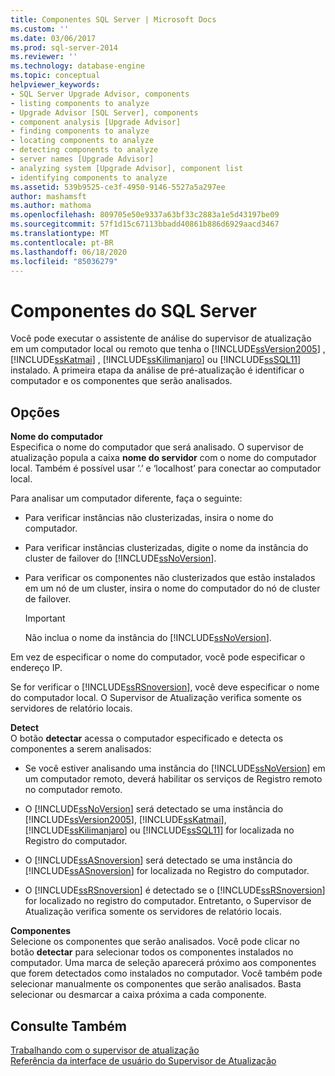 ```yaml
---
title: Componentes SQL Server | Microsoft Docs
ms.custom: ''
ms.date: 03/06/2017
ms.prod: sql-server-2014
ms.reviewer: ''
ms.technology: database-engine
ms.topic: conceptual
helpviewer_keywords:
- SQL Server Upgrade Advisor, components
- listing components to analyze
- Upgrade Advisor [SQL Server], components
- component analysis [Upgrade Advisor]
- finding components to analyze
- locating components to analyze
- detecting components to analyze
- server names [Upgrade Advisor]
- analyzing system [Upgrade Advisor], component list
- identifying components to analyze
ms.assetid: 539b9525-ce3f-4950-9146-5527a5a297ee
author: mashamsft
ms.author: mathoma
ms.openlocfilehash: 809705e50e9337a63bf33c2883a1e5d43197be09
ms.sourcegitcommit: 57f1d15c67113bbadd40861b886d6929aacd3467
ms.translationtype: MT
ms.contentlocale: pt-BR
ms.lasthandoff: 06/18/2020
ms.locfileid: "85036279"
---
```

# <a name="sql-server-components"></a>Componentes do SQL Server
  Você pode executar o assistente de análise do supervisor de atualização em um computador local ou remoto que tenha o [!INCLUDE[ssVersion2005](../../includes/ssversion2005-md.md)] , [!INCLUDE[ssKatmai](../../includes/sskatmai-md.md)] , [!INCLUDE[ssKilimanjaro](../../includes/sskilimanjaro-md.md)] ou [!INCLUDE[ssSQL11](../../includes/sssql11-md.md)] instalado. A primeira etapa da análise de pré-atualização é identificar o computador e os componentes que serão analisados.  
  
## <a name="options"></a>Opções  
 **Nome do computador**  
 Especifica o nome do computador que será analisado. O supervisor de atualização popula a caixa **nome do servidor** com o nome do computador local. Também é possível usar ‘.’ e ‘localhost’ para conectar ao computador local.  
  
 Para analisar um computador diferente, faça o seguinte:  
  
-   Para verificar instâncias não clusterizadas, insira o nome do computador.  
  
-   Para verificar instâncias clusterizadas, digite o nome da instância do cluster de failover do [!INCLUDE[ssNoVersion](../../includes/ssnoversion-md.md)].  
  
-   Para verificar os componentes não clusterizados que estão instalados em um nó de um cluster, insira o nome do computador do nó de cluster de failover.  
  
    > [!IMPORTANT]  
    >  Não inclua o nome da instância do [!INCLUDE[ssNoVersion](../../includes/ssnoversion-md.md)].  
  
 Em vez de especificar o nome do computador, você pode especificar o endereço IP.  
  
 Se for verificar o [!INCLUDE[ssRSnoversion](../../includes/ssrsnoversion-md.md)], você deve especificar o nome do computador local. O Supervisor de Atualização verifica somente os servidores de relatório locais.  
  
 **Detect**  
 O botão **detectar** acessa o computador especificado e detecta os componentes a serem analisados:  
  
-   Se você estiver analisando uma instância do [!INCLUDE[ssNoVersion](../../includes/ssnoversion-md.md)] em um computador remoto, deverá habilitar os serviços de Registro remoto no computador remoto.  
  
-   O [!INCLUDE[ssNoVersion](../../includes/ssnoversion-md.md)] será detectado se uma instância do [!INCLUDE[ssVersion2005](../../includes/ssversion2005-md.md)], [!INCLUDE[ssKatmai](../../includes/sskatmai-md.md)], [!INCLUDE[ssKilimanjaro](../../includes/sskilimanjaro-md.md)] ou [!INCLUDE[ssSQL11](../../includes/sssql11-md.md)] for localizada no Registro do computador.  
  
-   O [!INCLUDE[ssASnoversion](../../includes/ssasnoversion-md.md)] será detectado se uma instância do [!INCLUDE[ssASnoversion](../../includes/ssasnoversion-md.md)] for localizada no Registro do computador.  
  
-   O [!INCLUDE[ssRSnoversion](../../includes/ssrsnoversion-md.md)] é detectado se o [!INCLUDE[ssRSnoversion](../../includes/ssrsnoversion-md.md)] for localizado no registro do computador. Entretanto, o Supervisor de Atualização verifica somente os servidores de relatório locais.  
  
 **Componentes**  
 Selecione os componentes que serão analisados. Você pode clicar no botão **detectar** para selecionar todos os componentes instalados no computador. Uma marca de seleção aparecerá próximo aos componentes que forem detectados como instalados no computador. Você também pode selecionar manualmente os componentes que serão analisados. Basta selecionar ou desmarcar a caixa próxima a cada componente.  
  
## <a name="see-also"></a>Consulte Também  
 [Trabalhando com o supervisor de atualização](../../../2014/sql-server/install/working-with-upgrade-advisor.md)   
 [Referência da interface de usuário do Supervisor de Atualização](../../../2014/sql-server/install/upgrade-advisor-user-interface-reference.md)  
  
  
